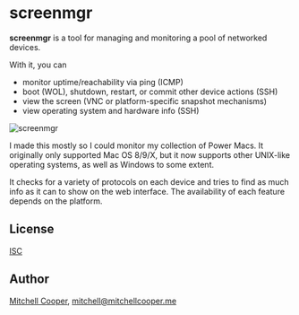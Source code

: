# screenmgr

**screenmgr** is a tool for managing and monitoring a pool of networked devices.

With it, you can

* monitor uptime/reachability via ping (ICMP)
* boot (WOL), shutdown, restart, or commit other device actions (SSH)
* view the screen (VNC or platform-specific snapshot mechanisms)
* view operating system and hardware info (SSH)

![screenmgr](http://i.imgur.com/YcH2aFO.jpg)

I made this mostly so I could monitor my collection of Power Macs. It originally
only supported Mac OS 8/9/X, but it now supports other UNIX-like operating
systems, as well as Windows to some extent.

It checks for a variety of protocols on each device and tries to
find as much info as it can to show on the web interface. The availability of
each feature depends on the platform.

## License

[ISC](LICENSE)

## Author

[Mitchell Cooper](https://mitchellcooper.me), <mitchell@mitchellcooper.me>
